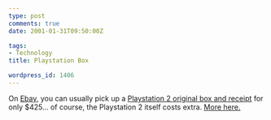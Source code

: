 ```yaml
---
type: post
comments: true
date: 2001-01-31T09:50:00Z

tags:
- Technology
title: Playstation Box

wordpress_id: 1406
---
```


On [Ebay](http://www.ebay.com), you can usually pick up a [Playstation 2 original box and receipt](http://cgi.ebay.com/aw-cgi/eBayISAPI.dll?ViewItem&item=1204183251) for only $425… of course, the Playstation 2 itself costs extra. [More here.](http://www.theregister.co.uk/content/6/16450.html)

